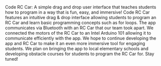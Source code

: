 Code RC Car: A simple drag and drop user interface that teaches students how to program in a way that is fun, easy, and immersive! Code RC Car features an intuitive drag & drop interface allowing students to program an RC Car and learn basic programming concepts such as for loops. The app communicates via Bluetooth with an RC Car that our team took apart. We connected the motors of the RC Car to an Intel Arduino 101 allowing it to communicate efficiently with the app. We hope to continue developing the app and RC Car to make it an even more immersive tool for engaging students. We plan on bringing the app to local elementary schools and developing obstacle courses for students to program the RC Car for. Stay tuned!
